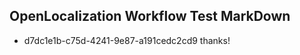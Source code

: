 ## OpenLocalization Workflow Test MarkDown
* d7dc1e1b-c75d-4241-9e87-a191cedc2cd9 thanks!

<!--HONumber=Sep16_HO1-->



